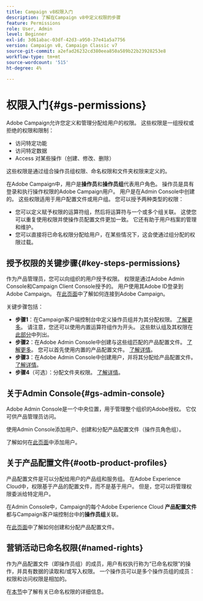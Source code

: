 ```yaml
---
title: Campaign v8权限入门
description: 了解在Campaign v8中定义权限的步骤
feature: Permissions
role: User, Admin
level: Beginner
exl-id: 3d61abac-03df-42d3-a950-37e41a5a7756
version: Campaign v8, Campaign Classic v7
source-git-commit: a2efad26232cd380eea850a589b22b23928253e8
workflow-type: tm+mt
source-wordcount: '515'
ht-degree: 4%

---
```


# 权限入门{#gs-permissions}

Adobe Campaign允许您定义和管理分配给用户的权限。 这些权限是一组授权或拒绝的权限和限制：

* 访问特定功能
* 访问特定数据
* Access 对某些操作（创建、修改、删除）

这些权限是通过组合操作员组权限、命名权限和文件夹权限来定义的。

在Adobe Campaign中，用户是&#x200B;**操作员**&#x200B;和&#x200B;**操作员组**&#x200B;代表用户角色。 操作员是具有登录和执行操作权限的Adobe Campaign用户。 用户是在Admin Console中创建的。 这些权限适用于用户配置文件或用户组。 您可以授予两种类型的权限：

* 您可以定义赋予权限的运算符组，然后将运算符与一个或多个组关联。 这使您可以重复使用权限并使操作员配置文件更加一致。 它还有助于用户档案的管理和维护。
* 您可以直接将已命名权限分配给用户，在某些情况下，这会使通过组分配的权限过载。

## 授予权限的关键步骤{#key-steps-permissions}

作为产品管理员，您可以向组织的用户授予权限。 权限是通过Adobe Admin Console和Campaign Client Console授予的。 用户使用其Adobe ID登录到Adobe Campaign。 在[此页面](connect.md)中了解如何连接到Adobe Campaign。

关键步骤包括：

* **步骤1**：在Campaign客户端控制台中定义操作员组并为其分配权限。 [了解更多](manage-permissions.md#create-product-profile)。
请注意，您还可以使用内置运算符组作为开头。 这些默认组及其权限在[此部分](manage-permissions.md#ootb-productprofiles)中列出。
* **步骤2**：在Adobe Admin Console中创建与这些组匹配的产品配置文件。 [了解更多](manage-permissions.md#create-product-profile)。
您可以首先使用内置的产品配置文件。 [了解详情](manage-permissions.md#ootb-productprofiles)。
* **步骤3**：在Adobe Admin Console中创建用户，并将其分配给产品配置文件。 [了解详情](manage-permissions.md#add-users)。
* **步骤4**（可选）：分配文件夹权限。 [了解详情](manage-permissions.md#ootb-productprofiles)。

## 关于Admin Console{#gs-admin-console}

Adobe Admin Console是一个中央位置，用于管理整个组织的Adobe授权。 它仅可供产品管理员访问。

使用Admin Console添加用户、创建和分配产品配置文件（操作员角色组）。

了解如何在[此页面](manage-permissions.md#add-users)中添加用户。

## 关于产品配置文件{#ootb-product-profiles}

产品配置文件是可以分配给用户的产品组和服务组。 在Adobe Experience Cloud中，权限基于产品的配置文件，而不是基于用户。 但是，您可以将管理权限委派给特定用户。

在Admin Console中，Campaign的每个Adobe Experience Cloud **产品配置文件**&#x200B;都与Campaign客户端控制台中的&#x200B;**操作员组**&#x200B;关联。

在[此页面](manage-permissions.md#create-a-product-profile)中了解如何创建和分配产品配置文件。

## 营销活动已命名权限{#named-rights}

作为产品配置文件（即操作员组）的成员，用户有权执行称为“已命名权限”的操作，并具有数据的读取和/或写入权限。 一个操作员可以是多个操作员组的成员：权限和访问权限是相加的。

在[本节](manage-permissions.md#use-named-rights)中了解有关已命名权限的详细信息。

